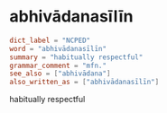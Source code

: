 # abhivādanasīlīn

``` toml
dict_label = "NCPED"
word = "abhivādanasīlīn"
summary = "habitually respectful"
grammar_comment = "mfn."
see_also = ["abhivādana"]
also_written_as = ["abhivādanasīlīn"]
```

habitually respectful

